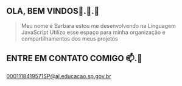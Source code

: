   
## OLA, BEM VINDOS💫.🫧.🦢
  
> Meu nome é Barbara 
> estou me desenvolvendo na Linguagem JavaScript
> Utilizo esse espaço para minha organização e compartilhamentos dos meus projetos

 
## ENTRE EM CONTATO COMIGO 📫.🪽

0001118419571SP@al.educacao.sp.gov.br

 
<!--
**bratbabi777/bratbabi777** is a ✨ _special_ ✨ repository because its `README.md` (this file) appears on your GitHub profile.

Here are some ideas to get you started:

- 🔭 I’m currently working on ...
- 🌱 I’m currently learning ...
- 👯 I’m looking to collaborate on ...
- 🤔 I’m looking for help with ...
- 💬 Ask me about ...
- 📫 How to reach me: ...
- 😄 Pronouns: ...
- ⚡ Fun fact: ...
-->
